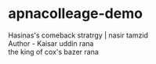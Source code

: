 # apnacolleage-demo
Hasinas's comeback stratrgy | nasir tamzid 
<br>
Author - Kaisar uddin rana
<br>
the king of cox's bazer rana
